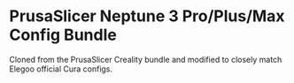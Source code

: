 # PrusaSlicer Neptune 3 Pro/Plus/Max Config Bundle
Cloned from the PrusaSlicer Creality bundle and modified to closely match Elegoo official Cura configs.
